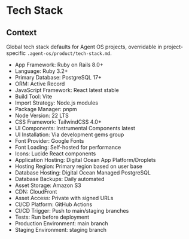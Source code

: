 # Tech Stack

## Context

Global tech stack defaults for Agent OS projects, overridable in
project-specific `.agent-os/product/tech-stack.md`.

- App Framework: Ruby on Rails 8.0+
- Language: Ruby 3.2+
- Primary Database: PostgreSQL 17+
- ORM: Active Record
- JavaScript Framework: React latest stable
- Build Tool: Vite
- Import Strategy: Node.js modules
- Package Manager: pnpm
- Node Version: 22 LTS
- CSS Framework: TailwindCSS 4.0+
- UI Components: Instrumental Components latest
- UI Installation: Via development gems group
- Font Provider: Google Fonts
- Font Loading: Self-hosted for performance
- Icons: Lucide React components
- Application Hosting: Digital Ocean App Platform/Droplets
- Hosting Region: Primary region based on user base
- Database Hosting: Digital Ocean Managed PostgreSQL
- Database Backups: Daily automated
- Asset Storage: Amazon S3
- CDN: CloudFront
- Asset Access: Private with signed URLs
- CI/CD Platform: GitHub Actions
- CI/CD Trigger: Push to main/staging branches
- Tests: Run before deployment
- Production Environment: main branch
- Staging Environment: staging branch

